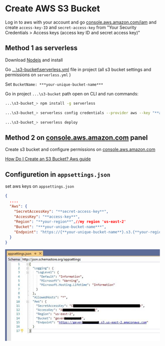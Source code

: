 Create AWS S3 Bucket
====================

Log in to aws with your account and go [console.aws.amazon.com/iam](https://console.aws.amazon.com/iam) and create ```access-key-ID``` and ```secret-access-key```  from "Your Security Credentials > Access keys (access key ID and secret access key)"

Method 1 as serverless
-----------------------

Download  [Nodejs](https://nodejs.org/) and install

Go [...\s3-bucket\serverless.yml](./s3-bucket/serverless.yml) file in project (all s3 bucket settings and permissions on ```serverless.yml``` )

Set  ```BucketName: ***your-unique-bucket-name*** ```
 
Go in project ```...\s3-bucket``` path open on CLI and run commands:

```sh
...\s3-bucket_> npm install -g serverless
```

```sh
...\s3-bucket_> serverless config credentials --provider aws --key "**access-key**" --secret "**secret-access-key**" --profile serverless-admin
```

```sh
...\s3-bucket_> serverless deploy
```

Method 2 on [console.aws.amazon.com](https://console.aws.amazon.com) panel
-----------------------

Create s3 bucket and configure permissions on [console.aws.amazon.com](https://console.aws.amazon.com)

[How Do I Create an S3 Bucket? Aws guide ](https://docs.aws.amazon.com/AmazonS3/latest/user-guide/create-bucket.html)


Configuretion in ```appsettings.json```
-----------------------------------------

set aws keys on ```appsettings.json``` 

```json
{
  ....
  "Aws": {
    "SecretAccessKey": "**secret-access-key**",
    "AccessKey": "**access-key**",
    "Region": "**your-region**",//my region 'us-east-2'
    "Bucket": "***your-unique-bucket-name***",
    "Endpoint": "https://{**your-unique-bucket-name**}.s3.{**your-region**}.amazonaws.com"
  }
}
```

<img src="./screenshot/appsettings-json.JPG" />